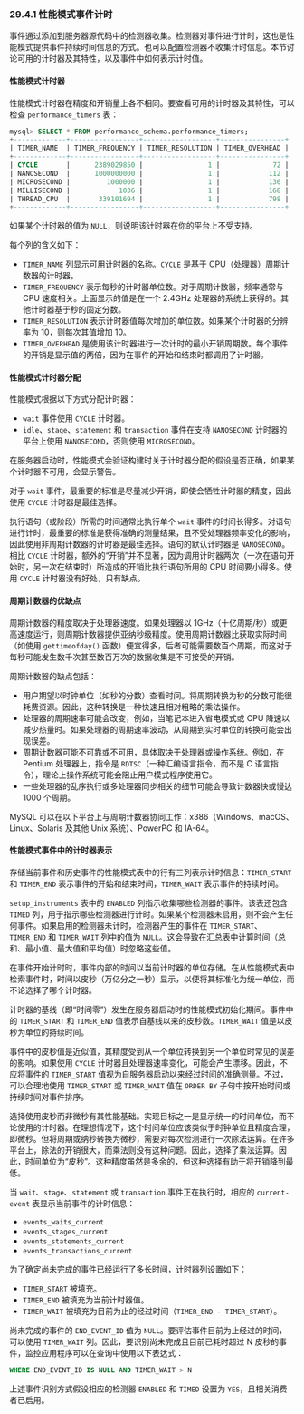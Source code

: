 ### 29.4.1 性能模式事件计时

事件通过添加到服务器源代码中的检测器收集。检测器对事件进行计时，这也是性能模式提供事件持续时间信息的方式。也可以配置检测器不收集计时信息。本节讨论可用的计时器及其特性，以及事件中如何表示计时值。

#### 性能模式计时器

性能模式计时器在精度和开销量上各不相同。要查看可用的计时器及其特性，可以检查 `performance_timers` 表：

```sql
mysql> SELECT * FROM performance_schema.performance_timers;
+-------------+-----------------+------------------+----------------+
| TIMER_NAME  | TIMER_FREQUENCY | TIMER_RESOLUTION | TIMER_OVERHEAD |
+-------------+-----------------+------------------+----------------+
| CYCLE       |      2389029850 |                1 |             72 |
| NANOSECOND  |      1000000000 |                1 |            112 |
| MICROSECOND |         1000000 |                1 |            136 |
| MILLISECOND |            1036 |                1 |            168 |
| THREAD_CPU  |       339101694 |                1 |            798 |
+-------------+-----------------+------------------+----------------+
```

如果某个计时器的值为 `NULL`，则说明该计时器在你的平台上不受支持。

每个列的含义如下：

- `TIMER_NAME` 列显示可用计时器的名称。`CYCLE` 是基于 CPU（处理器）周期计数器的计时器。
- `TIMER_FREQUENCY` 表示每秒的计时器单位数。对于周期计数器，频率通常与 CPU 速度相关。上面显示的值是在一个 2.4GHz 处理器的系统上获得的。其他计时器基于秒的固定分数。
- `TIMER_RESOLUTION` 表示计时器值每次增加的单位数。如果某个计时器的分辨率为 10，则每次其值增加 10。
- `TIMER_OVERHEAD` 是使用该计时器进行一次计时的最小开销周期数。每个事件的开销是显示值的两倍，因为在事件的开始和结束时都调用了计时器。

#### 性能模式计时器分配

性能模式根据以下方式分配计时器：

- `wait` 事件使用 `CYCLE` 计时器。
- `idle`、`stage`、`statement` 和 `transaction` 事件在支持 `NANOSECOND` 计时器的平台上使用 `NANOSECOND`，否则使用 `MICROSECOND`。

在服务器启动时，性能模式会验证构建时关于计时器分配的假设是否正确，如果某个计时器不可用，会显示警告。

对于 `wait` 事件，最重要的标准是尽量减少开销，即使会牺牲计时器的精度，因此使用 `CYCLE` 计时器是最佳选择。

执行语句（或阶段）所需的时间通常比执行单个 `wait` 事件的时间长得多。对语句进行计时，最重要的标准是获得准确的测量结果，且不受处理器频率变化的影响，因此使用非周期计数器的计时器是最佳选择。语句的默认计时器是 `NANOSECOND`。相比 `CYCLE` 计时器，额外的“开销”并不显著，因为调用计时器两次（一次在语句开始时，另一次在结束时）所造成的开销比执行语句所用的 CPU 时间要小得多。使用 `CYCLE` 计时器没有好处，只有缺点。

#### 周期计数器的优缺点

周期计数器的精度取决于处理器速度。如果处理器以 1GHz（十亿周期/秒）或更高速度运行，则周期计数器提供亚纳秒级精度。使用周期计数器比获取实际时间（如使用 `gettimeofday()` 函数）便宜得多，后者可能需要数百个周期，而这对于每秒可能发生数千次甚至数百万次的数据收集是不可接受的开销。

周期计数器的缺点包括：

- 用户期望以时钟单位（如秒的分数）查看时间。将周期转换为秒的分数可能很耗费资源。因此，这种转换是一种快速且相对粗略的乘法操作。
- 处理器的周期速率可能会改变，例如，当笔记本进入省电模式或 CPU 降速以减少热量时。如果处理器的周期速率波动，从周期到实时单位的转换可能会出现误差。
- 周期计数器可能不可靠或不可用，具体取决于处理器或操作系统。例如，在 Pentium 处理器上，指令是 `RDTSC`（一种汇编语言指令，而不是 C 语言指令），理论上操作系统可能会阻止用户模式程序使用它。
- 一些处理器的乱序执行或多处理器同步相关的细节可能会导致计数器快或慢达 1000 个周期。

MySQL 可以在以下平台上与周期计数器协同工作：x386（Windows、macOS、Linux、Solaris 及其他 Unix 系统）、PowerPC 和 IA-64。

#### 性能模式事件中的计时器表示

存储当前事件和历史事件的性能模式表中的行有三列表示计时信息：`TIMER_START` 和 `TIMER_END` 表示事件的开始和结束时间，`TIMER_WAIT` 表示事件的持续时间。

`setup_instruments` 表中的 `ENABLED` 列指示收集哪些检测器的事件。该表还包含 `TIMED` 列，用于指示哪些检测器进行计时。如果某个检测器未启用，则不会产生任何事件。如果启用的检测器未计时，检测器产生的事件在 `TIMER_START`、`TIMER_END` 和 `TIMER_WAIT` 列中的值为 `NULL`。这会导致在汇总表中计算时间（总和、最小值、最大值和平均值）时忽略这些值。

在事件开始计时时，事件内部的时间以当前计时器的单位存储。在从性能模式表中检索事件时，时间以皮秒（万亿分之一秒）显示，以便将其标准化为统一单位，而不论选择了哪个计时器。

计时器的基线（即“时间零”）发生在服务器启动时的性能模式初始化期间。事件中的 `TIMER_START` 和 `TIMER_END` 值表示自基线以来的皮秒数。`TIMER_WAIT` 值是以皮秒为单位的持续时间。

事件中的皮秒值是近似值，其精度受到从一个单位转换到另一个单位时常见的误差的影响。如果使用 `CYCLE` 计时器且处理器速率变化，可能会产生漂移。因此，不应将事件的 `TIMER_START` 值视为自服务器启动以来经过时间的准确测量。不过，可以合理地使用 `TIMER_START` 或 `TIMER_WAIT` 值在 `ORDER BY` 子句中按开始时间或持续时间对事件排序。

选择使用皮秒而非微秒有其性能基础。实现目标之一是显示统一的时间单位，而不论使用的计时器。在理想情况下，这个时间单位应该类似于时钟单位且精度合理，即微秒。但将周期或纳秒转换为微秒，需要对每次检测进行一次除法运算。在许多平台上，除法的开销很大，而乘法则没有这种问题。因此，选择了乘法运算。因此，时间单位为“皮秒”。这种精度虽然是多余的，但这种选择有助于将开销降到最低。

当 `wait`、`stage`、`statement` 或 `transaction` 事件正在执行时，相应的 `current-event` 表显示当前事件的计时信息：

- `events_waits_current`
- `events_stages_current`
- `events_statements_current`
- `events_transactions_current`

为了确定尚未完成的事件已经运行了多长时间，计时器列设置如下：

- `TIMER_START` 被填充。
- `TIMER_END` 被填充为当前计时器值。
- `TIMER_WAIT` 被填充为目前为止的经过时间（`TIMER_END - TIMER_START`）。

尚未完成的事件的 `END_EVENT_ID` 值为 `NULL`。要评估事件目前为止经过的时间，可以使用 `TIMER_WAIT` 列。因此，要识别尚未完成且目前已耗时超过 N 皮秒的事件，监控应用程序可以在查询中使用以下表达式：

```sql
WHERE END_EVENT_ID IS NULL AND TIMER_WAIT > N
```

上述事件识别方式假设相应的检测器 `ENABLED` 和 `TIMED` 设置为 `YES`，且相关消费者已启用。